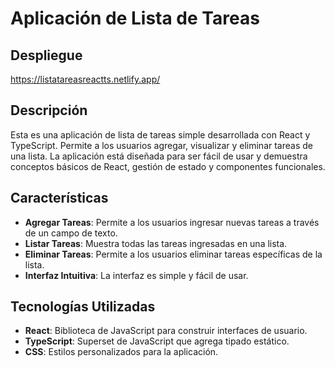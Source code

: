 # Aplicación de Lista de Tareas

## Despliegue

https://listatareasreactts.netlify.app/

## Descripción

Esta es una aplicación de lista de tareas simple desarrollada con React y TypeScript. Permite a los usuarios agregar, visualizar y eliminar tareas de una lista. La aplicación está diseñada para ser fácil de usar y demuestra conceptos básicos de React, gestión de estado y componentes funcionales.

## Características

- **Agregar Tareas**: Permite a los usuarios ingresar nuevas tareas a través de un campo de texto.
- **Listar Tareas**: Muestra todas las tareas ingresadas en una lista.
- **Eliminar Tareas**: Permite a los usuarios eliminar tareas específicas de la lista.
- **Interfaz Intuitiva**: La interfaz es simple y fácil de usar.

## Tecnologías Utilizadas

- **React**: Biblioteca de JavaScript para construir interfaces de usuario.
- **TypeScript**: Superset de JavaScript que agrega tipado estático.
- **CSS**: Estilos personalizados para la aplicación.


